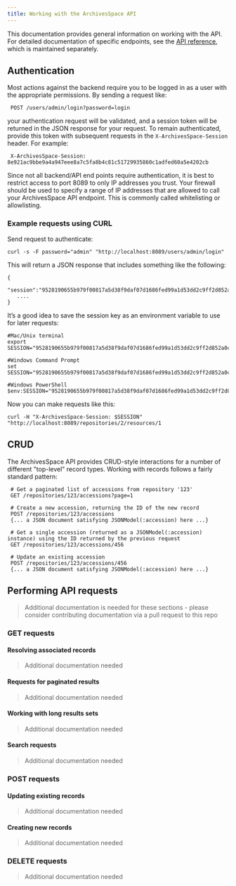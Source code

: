 ```yaml
---
title: Working with the ArchivesSpace API
---
```


This documentation provides general information on working with the API. For detailed documentation of specific endpoints, see the [API reference](http://archivesspace.github.io/archivesspace/api/), which is maintained separately.

## Authentication

Most actions against the backend require you to be logged in as a user
with the appropriate permissions. By sending a request like:

     POST /users/admin/login?password=login

your authentication request will be validated, and a session token
will be returned in the JSON response for your request. To remain
authenticated, provide this token with subsequent requests in the
`X-ArchivesSpace-Session` header. For example:

     X-ArchivesSpace-Session: 8e921ac9bbe9a4a947eee8a7c5fa8b4c81c51729935860c1adfed60a5e4202cb

Since not all backend/API end points require authentication, it is best to restrict access to port 8089 to only IP addresses you trust. Your firewall should be used to specify a range of IP addresses that are allowed to call your ArchivesSpace API endpoint. This is commonly called whitelisting or allowlisting.

### Example requests using CURL

Send request to authenticate:

```
curl -s -F password="admin" "http://localhost:8089/users/admin/login"
```

This will return a JSON response that includes something like the following:

```
{
   "session":"9528190655b979f00817a5d38f9daf07d1686fed99a1d53dd2c9ff2d852a0c6e",
   ....
}
```

It’s a good idea to save the session key as an environment variable to use for later requests:

```
#Mac/Unix terminal
export SESSION="9528190655b979f00817a5d38f9daf07d1686fed99a1d53dd2c9ff2d852a0c6e"

#Windows Command Prompt
set SESSION="9528190655b979f00817a5d38f9daf07d1686fed99a1d53dd2c9ff2d852a0c6e"

#Windows PowerShell
$env:SESSION="9528190655b979f00817a5d38f9daf07d1686fed99a1d53dd2c9ff2d852a0c6e"
```

Now you can make requests like this:

```
curl -H "X-ArchivesSpace-Session: $SESSION" "http://localhost:8089/repositories/2/resources/1
```

## CRUD

The ArchivesSpace API provides CRUD-style interactions for a number of
different "top-level" record types. Working with records follows a
fairly standard pattern:

     # Get a paginated list of accessions from repository '123'
     GET /repositories/123/accessions?page=1

     # Create a new accession, returning the ID of the new record
     POST /repositories/123/accessions
     {... a JSON document satisfying JSONModel(:accession) here ...}

     # Get a single accession (returned as a JSONModel(:accession) instance) using the ID returned by the previous request
     GET /repositories/123/accessions/456

     # Update an existing accession
     POST /repositories/123/accessions/456
     {... a JSON document satisfying JSONModel(:accession) here ...}

## Performing API requests

> Additional documentation is needed for these sections - please consider contributing documentation via a pull request to this repo

### GET requests

#### Resolving associated records

> Additional documentation needed

#### Requests for paginated results

> Additional documentation needed

#### Working with long results sets

> Additional documentation needed

#### Search requests

> Additional documentation needed

### POST requests

#### Updating existing records

> Additional documentation needed

#### Creating new records

> Additional documentation needed

### DELETE requests

> Additional documentation needed
